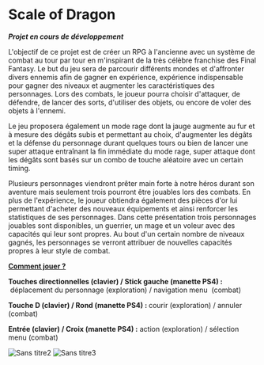 # Scale of Dragon

<p><em><strong>Projet en cours de développement</strong></em></p>
<p>L'objectif de ce projet est de créer un RPG à l'ancienne avec un système de combat au tour par tour en m'inspirant de la très célèbre franchise des Final Fantasy. Le but du jeu sera de parcourir différents mondes et d'affronter divers ennemis afin de gagner en expérience, expérience indispensable pour gagner des niveaux et augmenter les caractéristiques des personnages. Lors des combats, le joueur pourra choisir d'attaquer, de défendre, de lancer des sorts, d'utiliser des objets, ou encore de voler des objets à l'ennemi.
  </p>
<p>Le jeu proposera également un mode rage dont la jauge augmente au fur et à mesure des dégâts subis et permettant au choix, d'augmenter les dégâts et la défense du personnage durant quelques tours ou bien de lancer une super attaque entraînant la fin immédiate du mode rage, super attaque dont les dégâts sont basés sur un combo de touche aléatoire avec un certain timing. </p>
<p>Plusieurs personnages viendront prêter main forte à notre héros durant son aventure mais seulement trois pourront être jouables lors des combats. En plus de l'expérience, le joueur obtiendra également des pièces d'or lui permettant d'acheter des nouveaux équipements et ainsi renforcer les statistiques de ses personnages. Dans cette présentation trois personnages jouables sont disponibles, un guerrier, un mage et un voleur avec des capacités qui leur sont propres. Au bout d'un certain nombre de niveaux gagnés, les personnages se verront attribuer de nouvelles capacités propres à leur style de combat.</p>
<p><strong><u>Comment jouer ?</u></strong>
</p>
<p><strong>Touches directionnelles (clavier) / Stick gauche (manette PS4)&nbsp;:</strong>
&nbsp;déplacement du personnage (exploration) / navigation menu&nbsp; (combat)</p>
<p><strong>Touche D&nbsp;(clavier)</strong><strong>&nbsp;/ Rond (manette PS4)&nbsp;:&nbsp;</strong>courir (exploration) / annuler (combat) &nbsp;</p>
<p><strong>Entrée (clavier) / Croix (manette PS4)&nbsp;:</strong> action (exploration) /&nbsp;sélection menu (combat)</p>

  ![Sans titre2](https://user-images.githubusercontent.com/101068638/179541263-2e025b55-7e2c-460c-9173-2e8e5e8ea951.png)
  ![Sans titre3](https://user-images.githubusercontent.com/101068638/179541275-8c6c90bb-8585-41a9-ab5f-951aa5f9a8c7.png)

